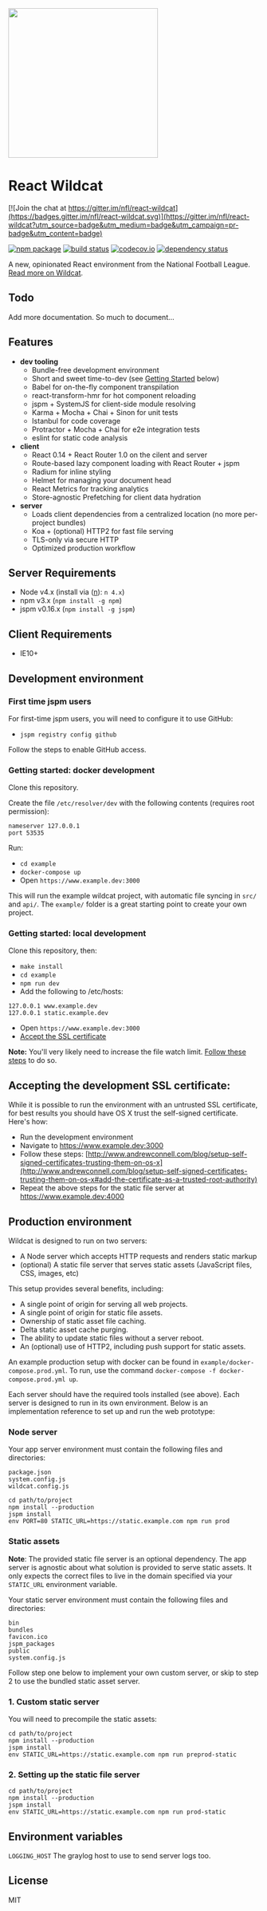<img src="http://static.nfl.com/static/content/public/static/img/logos/nfl-engineering-light.svg" width="300" />

# React Wildcat

[![Join the chat at https://gitter.im/nfl/react-wildcat](https://badges.gitter.im/nfl/react-wildcat.svg)](https://gitter.im/nfl/react-wildcat?utm_source=badge&utm_medium=badge&utm_campaign=pr-badge&utm_content=badge)

[![npm package](https://img.shields.io/npm/v/react-wildcat.svg?style=flat-square)](https://www.npmjs.org/package/react-wildcat)
[![build status](https://img.shields.io/travis/nfl/react-wildcat/master.svg?style=flat-square)](https://travis-ci.org/nfl/react-wildcat)
[![codecov.io](https://codecov.io/github/nfl/react-wildcat/coverage.svg?branch=master)](https://codecov.io/github/nfl/react-wildcat?branch=master)
[![dependency status](https://img.shields.io/david/nfl/react-wildcat.svg?style=flat-square)](https://david-dm.org/nfl/react-wildcat)

A new, opinionated React environment from the National Football League. [Read more on Wildcat](https://medium.com/nfl-engineers/nfl-react-84e9cd11d384#.rlwui1p4z).

## Todo

Add more documentation. So much to document...

## Features

- **dev tooling**
    - Bundle-free development environment
    - Short and sweet time-to-dev (see [Getting Started](#getting-started) below)
    - Babel for on-the-fly component transpilation
    - react-transform-hmr for hot component reloading
    - jspm + SystemJS for client-side module resolving
    - Karma + Mocha + Chai + Sinon for unit tests
    - Istanbul for code coverage
    - Protractor + Mocha + Chai for e2e integration tests
    - eslint for static code analysis
- **client**
    - React 0.14 + React Router 1.0 on the cilent and server
    - Route-based lazy component loading with React Router + jspm
    - Radium for inline styling
    - Helmet for managing your document head
    - React Metrics for tracking analytics
    - Store-agnostic Prefetching for client data hydration
- **server**
    - Loads client dependencies from a centralized location (no more per-project bundles)
    - Koa + (optional) HTTP2 for fast file serving
    - TLS-only via secure HTTP
    - Optimized production workflow

## Server Requirements

- Node v4.x (install via ([n](https://github.com/tj/n)): `n 4.x`)
- npm v3.x (`npm install -g npm`)
- jspm v0.16.x (`npm install -g jspm`)

## Client Requirements

- IE10+

## Development environment

### First time jspm users

For first-time jspm users, you will need to configure it to use GitHub:

- `jspm registry config github`

Follow the steps to enable GitHub access.

### Getting started: docker development
Clone this repository.

Create the file `/etc/resolver/dev` with the following contents (requires root permission):

```
nameserver 127.0.0.1
port 53535
```

Run:
- `cd example`
- `docker-compose up`
- Open `https://www.example.dev:3000`



This will run the example wildcat project, with automatic file syncing in `src/` and `api/`. The `example/` folder is a great starting point to create your own project.


### Getting started: local development

Clone this repository, then:

- `make install`
- `cd example`
- `npm run dev`
- Add the following to /etc/hosts:

```
127.0.0.1 www.example.dev
127.0.0.1 static.example.dev
```

- Open `https://www.example.dev:3000`
- [Accept the SSL certificate](#accepting-the-development-ssl-certificate)

__Note:__ You'll very likely need to increase the file watch limit. [Follow these steps](http://stackoverflow.com/a/27982223) to do so.



## Accepting the development SSL certificate:

While it is possible to run the environment with an untrusted SSL certificate, for best results you should have OS X trust the self-signed certificate. Here's how:

- Run the development environment
- Navigate to https://www.example.dev:3000
- Follow these steps: [http://www.andrewconnell.com/blog/setup-self-signed-certificates-trusting-them-on-os-x](http://www.andrewconnell.com/blog/setup-self-signed-certificates-trusting-them-on-os-x#add-the-certificate-as-a-trusted-root-authority)
- Repeat the above steps for the static file server at https://www.example.dev:4000

## Production environment

Wildcat is designed to run on two servers:

- A Node server which accepts HTTP requests and renders static markup
- (optional) A static file server that serves static assets (JavaScript files, CSS, images, etc)

This setup provides several benefits, including:

- A single point of origin for serving all web projects.
- A single point of origin for static file assets.
- Ownership of static asset file caching.
- Delta static asset cache purging.
- The ability to update static files without a server reboot.
- An (optional) use of HTTP2, including push support for static assets.

An example production setup with docker can be found in `example/docker-compose.prod.yml`. To run, use the command `docker-compose -f docker-compose.prod.yml up`.

Each server should have the required tools installed (see above). Each server is designed to run in its own environment. Below is an implementation reference to set up and run the web prototype:

### Node server

Your app server environment must contain the following files and directories:

```
package.json
system.config.js
wildcat.config.js
```

```shell
cd path/to/project
npm install --production
jspm install
env PORT=80 STATIC_URL=https://static.example.com npm run prod
```

### Static assets

**Note**: The provided static file server is an optional dependency. The app server is agnostic about what solution is provided to serve static assets. It only expects the correct files to live in the domain specified via your `STATIC_URL` environment variable.

Your static server environment must contain the following files and directories:

```
bin
bundles
favicon.ico
jspm_packages
public
system.config.js
```

Follow step one below to implement your own custom server, or skip to step 2 to use the bundled static asset server.

### 1. Custom static server

You will need to precompile the static assets:

```shell
cd path/to/project
npm install --production
jspm install
env STATIC_URL=https://static.example.com npm run preprod-static
```

### 2. Setting up the static file server

```shell
cd path/to/project
npm install --production
jspm install
env STATIC_URL=https://static.example.com npm run prod-static
```

## Environment variables

`LOGGING_HOST` The graylog host to use to send server logs too.

## License

MIT
